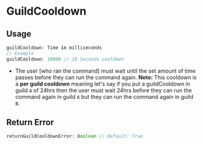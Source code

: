 # GuildCooldown
## Usage
```js
guildCooldown: Time in milliseconds
// Example
guildCooldown: 10000 // 10 Seconds cooldown
```
* The user [who ran the command] must wait until the set amount of time passes before they can run the command again. **Note:** This cooldown is a __per guild cooldown__ meaning let's say if you put a guildCooldown in guild `A` of 24hrs then the user must wait 24hrs before they can run the command again in guild `A` but they can run the command again in guild `B`.
## Return Error
```js
returnGuildCooldownError: Boolean // Default: True
```